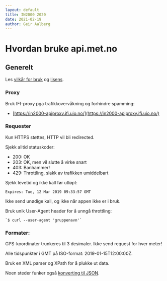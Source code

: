 ```yaml
---
layout: default
title: IN2000 2020
date: 2021-02-19
author: Geir Aalberg
---
```


# Hvordan bruke api.met.no

## Generelt

Les [vilkår for bruk](/conditions_service.html) og [lisens](/license_data.html).

### Proxy

Bruk IFI-proxy pga trafikkovervåkning og forhindre spamming:

- [https://in2000-apiproxy.ifi.uio.no/](https://in2000-apiproxy.ifi.uio.no/)

### Requester

Kun HTTPS støttes, HTTP vil bli redirected.

Sjekk alltid statuskoder:

- 200: OK
- 203: OK, men vil slutte å virke snart
- 403: Banhammer!
- 429: Throttling, slakk av trafikken umiddelbart

Sjekk levetid og ikke kall før utløpt:

    Expires: Tue, 12 Mar 2019 09:33:57 GMT

Ikke send unødige kall, og ikke når appen ikke er i bruk.

Bruk unik User-Agent header for å unngå throttling:

    `$ curl --user-agent 'gruppenavn'`

### Formater:

GPS-koordinater trunkeres til 3 desimaler. Ikke send request for hver meter!

Alle tidspunkter i GMT på ISO-format: 2019-01-15T12:00:00Z.

Bruk en XML parser og XPath for å plukke ut data.

Noen steder funker også [konverting til JSON](/weatherapi/locationforecast/1.9/.json?lat=60.10&lon=9.58).
